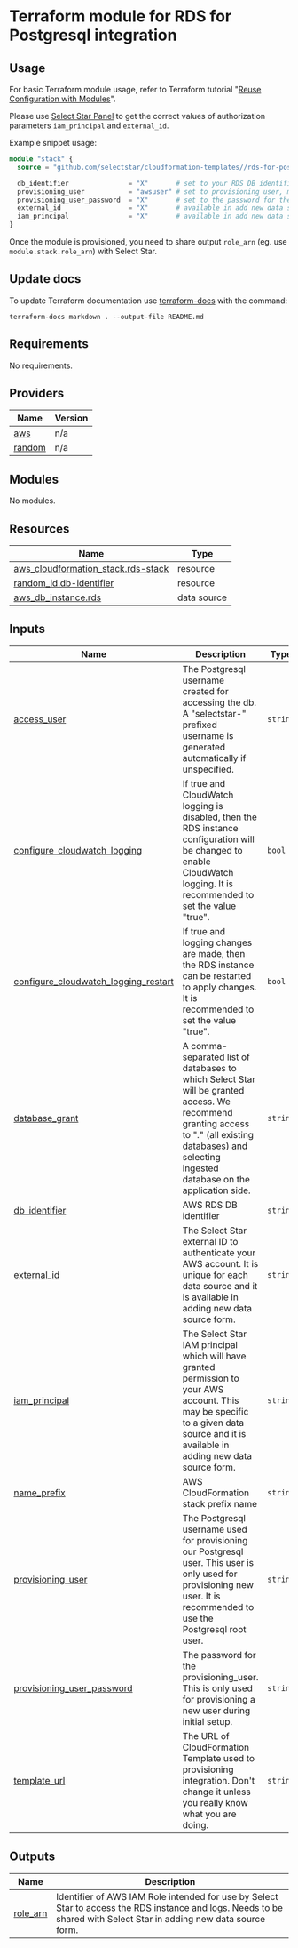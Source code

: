 # Terraform module for RDS for Postgresql integration

## Usage

For basic Terraform module usage, refer to Terraform tutorial "[Reuse Configuration with Modules](https://developer.hashicorp.com/terraform/tutorials/modules)".

Please use [Select Star Panel](https://app.selectstar.com/) to get the correct values of authorization parameters `iam_principal` and `external_id`.

Example snippet usage:

```terraform
module "stack" {
  source = "github.com/selectstar/cloudformation-templates//rds-for-postgresql/terraform"

  db_identifier               = "X"       # set to your RDS DB identifier, eg. aws_db_instance.db-master.identifier
  provisioning_user           = "awsuser" # set to provisioning user, master user preferred, eg. aws_db_instance.db-master.username
  provisioning_user_password  = "X"       # set to the password for the `provisioning_user`
  external_id                 = "X"       # available in add new data source form
  iam_principal               = "X"       # available in add new data source form
}
```

Once the module is provisioned, you need to share output `role_arn` (eg. use `module.stack.role_arn`) with Select Star.

## Update docs

To update Terraform documentation use [terraform-docs](https://terraform-docs.io/) with the command:

```
terraform-docs markdown . --output-file README.md
```

<!-- BEGIN_TF_DOCS -->
## Requirements

No requirements.

## Providers

| Name | Version |
|------|---------|
| <a name="provider_aws"></a> [aws](#provider\_aws) | n/a |
| <a name="provider_random"></a> [random](#provider\_random) | n/a |

## Modules

No modules.

## Resources

| Name | Type |
|------|------|
| [aws_cloudformation_stack.rds-stack](https://registry.terraform.io/providers/hashicorp/aws/latest/docs/resources/cloudformation_stack) | resource |
| [random_id.db-identifier](https://registry.terraform.io/providers/hashicorp/random/latest/docs/resources/id) | resource |
| [aws_db_instance.rds](https://registry.terraform.io/providers/hashicorp/aws/latest/docs/data-sources/db_instance) | data source |

## Inputs

| Name | Description | Type | Default | Required |
|------|-------------|------|---------|:--------:|
| <a name="input_access_user"></a> [access\_user](#input\_access\_user) | The Postgresql username created for accessing the db. A "selectstar-" prefixed username is generated automatically if unspecified. | `string` | `""` | no |
| <a name="input_configure_cloudwatch_logging"></a> [configure\_cloudwatch\_logging](#input\_configure\_cloudwatch\_logging) | If true and CloudWatch logging is disabled, then the RDS instance configuration will be changed to enable CloudWatch logging. It is recommended to set the value "true". | `bool` | `true` | no |
| <a name="input_configure_cloudwatch_logging_restart"></a> [configure\_cloudwatch\_logging\_restart](#input\_configure\_cloudwatch\_logging\_restart) | If true and logging changes are made, then the RDS instance can be restarted to apply changes. It is recommended to set the value "true". | `bool` | `true` | no |
| <a name="input_database_grant"></a> [database\_grant](#input\_database\_grant) | A comma-separated list of databases to which Select Star will be granted access. We recommend granting access to "*.*" (all existing databases) and selecting ingested database on the application side. | `string` | `"*.*"` | no |
| <a name="input_db_identifier"></a> [db\_identifier](#input\_db\_identifier) | AWS RDS DB identifier | `string` | n/a | yes |
| <a name="input_external_id"></a> [external\_id](#input\_external\_id) | The Select Star external ID to authenticate your AWS account. It is unique for each data source and it is available in adding new data source form. | `string` | n/a | yes |
| <a name="input_iam_principal"></a> [iam\_principal](#input\_iam\_principal) | The Select Star IAM principal which will have granted permission to your AWS account. This may be specific to a given data source and it is available in adding new data source form. | `string` | n/a | yes |
| <a name="input_name_prefix"></a> [name\_prefix](#input\_name\_prefix) | AWS CloudFormation stack prefix name | `string` | `"selectstar-rds-postgresql"` | no |
| <a name="input_provisioning_user"></a> [provisioning\_user](#input\_provisioning\_user) | The Postgresql username used for provisioning our Postgresql user. This user is only used for provisioning new user. It is recommended to use the Postgresql root user. | `string` | n/a | yes |
| <a name="input_provisioning_user_password"></a> [provisioning\_user\_password](#input\_provisioning\_user\_password) | The password for the provisioning\_user. This is only used for provisioning a new user during initial setup. | `string` | n/a | yes |
| <a name="input_template_url"></a> [template\_url](#input\_template\_url) | The URL of CloudFormation Template used to provisioning integration. Don't change it unless you really know what you are doing. | `string` | `"https://select-star-production-cloudformation.s3.us-east-2.amazonaws.com/rds-for-postgresql/SelectStarRDS.json"` | no |

## Outputs

| Name | Description |
|------|-------------|
| <a name="output_role_arn"></a> [role\_arn](#output\_role\_arn) | Identifier of AWS IAM Role intended for use by Select Star to access the RDS instance and logs. Needs to be shared with Select Star in adding new data source form. |
<!-- END_TF_DOCS -->
